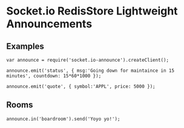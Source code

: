 # Socket.io RedisStore Lightweight Announcements


## Examples

`var announce = require('socket.io-announce').createClient();`

`announce.emit('status', { msg:'Going down for maintaince in 15 minutes', countdown: 15*60*1000 });`

`announce.emit('quote', { symbol:'APPL', price: 5000 });`

## Rooms

`announce.in('boardroom').send('Yoyo yo!');`

